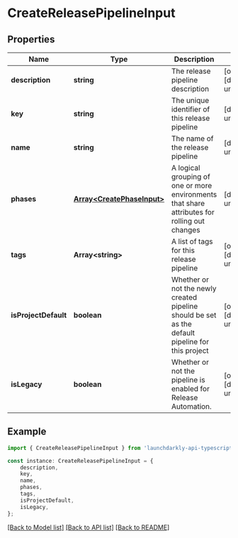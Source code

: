 # CreateReleasePipelineInput


## Properties

Name | Type | Description | Notes
------------ | ------------- | ------------- | -------------
**description** | **string** | The release pipeline description | [optional] [default to undefined]
**key** | **string** | The unique identifier of this release pipeline | [default to undefined]
**name** | **string** | The name of the release pipeline | [default to undefined]
**phases** | [**Array&lt;CreatePhaseInput&gt;**](CreatePhaseInput.md) | A logical grouping of one or more environments that share attributes for rolling out changes | [default to undefined]
**tags** | **Array&lt;string&gt;** | A list of tags for this release pipeline | [optional] [default to undefined]
**isProjectDefault** | **boolean** | Whether or not the newly created pipeline should be set as the default pipeline for this project | [optional] [default to undefined]
**isLegacy** | **boolean** | Whether or not the pipeline is enabled for Release Automation. | [optional] [default to undefined]

## Example

```typescript
import { CreateReleasePipelineInput } from 'launchdarkly-api-typescript';

const instance: CreateReleasePipelineInput = {
    description,
    key,
    name,
    phases,
    tags,
    isProjectDefault,
    isLegacy,
};
```

[[Back to Model list]](../README.md#documentation-for-models) [[Back to API list]](../README.md#documentation-for-api-endpoints) [[Back to README]](../README.md)
